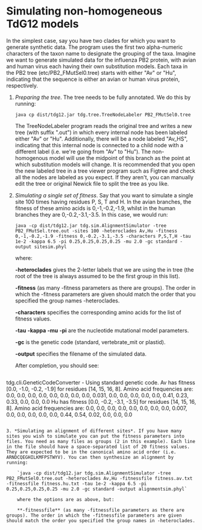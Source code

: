 # Simulating non-homogeneous TdG12 models

In the simplest case, say you have two clades for which you want to generate synthetic data. The program uses the first two alpha-numeric characters of the taxon name to designate the grouping of the taxa. Imagine we want to generate simulated data for the influenza PB2 protein, with avian and human virus each having their own substitution models. Each taxa in the PB2 tree (etc/PB2_FMutSel0.tree) starts with either "Av" or "Hu", indicating that the sequence is either an avian or human virus protein, respectively.

1. *Preparing the tree*. The tree needs to be fully annotated. We do this by running:

	`java cp dist/tdg12.jar tdg.tree.TreeNodeLabeler PB2_FMutSel0.tree`
	
	The TreeNodeLabeler program reads the original tree and writes a new tree (with suffix ".out") in which every internal node has been labeled either "Av" or "Hu". Additionally, there will be a node labeled "Av_HS", indicating that this internal node is connected to a child node with a different label (i.e. we're going from "Av" to "Hu"). The non-homogenous model will use the midpoint of this branch as the point at which substitution models will change. It is recommended that you open the new labeled tree in a tree viewer program such as Figtree and check all the nodes are labeled as you expect. If they aren't, you can manually edit the tree or original Newick file to split the tree as you like.
	
2. *Simulating a single set of fitness*. Say that you want to simulate a single site 100 times having residues P, S, T and H. In the avian branches, the fitness of these amino acids is 0,-1,-0.2,-1.9, whilst in the human branches they are 0,-0.2,-3.1,-3.5. In this case, we would run:

	`java -cp dist/tdg12.jar tdg.sim.AlignmentSimulator -tree PB2_FMutSel.tree.out -sites 100 -heteroclades Av,Hu -fitness 0,-1,-0.2,-1.9 -fitness 0,-0.2,-3.1,-3.5 -characters P,S,T,H -tau 1e-2 -kappa 6.5 -pi 0.25,0.25,0.25,0.25 -mu 2.0 -gc standard -output sitesim.phyl`
	
	where:
	
	**-heteroclades** gives the 2-letter labels that we are using the in tree (the root of the tree is always assumed to be the first group in this list).
	
	**-fitness** (as many -fitness parameters as there are groups). The order in which the -fitness parameters are given should match the order that you specified the group names -heteroclades.
	
	**-characters** specifies the corresponding amino acids for the list of fitness values.
	
	**-tau** **-kappa** **-mu** **-pi** are the nucleotide mutational model parameters.
	
	**-gc** is the genetic code (standard, vertebrate_mit or plastid).
	
	**-output** specifies the filename of the simulated data.
	
	After completion, you should see:
	
    ```
tdg.cli.GeneticCodeConverter - Using standard genetic code.
Av has fitness [0.0, -1.0, -0.2, -1.9] for residues [14, 15, 16, 8].
Amino acid frequencies are:
0.0, 0.0, 0.0, 0.0, 0.0, 0.0, 0.0, 0.0, 0.031, 0.0, 0.0, 0.0, 0.0, 0.0, 0.41, 0.23, 0.33, 0.0, 0.0, 0.0
Hu has fitness [0.0, -0.2, -3.1, -3.5] for residues [14, 15, 16, 8].
Amino acid frequencies are:
0.0, 0.0, 0.0, 0.0, 0.0, 0.0, 0.0, 0.0, 0.007, 0.0, 0.0, 0.0, 0.0, 0.0, 0.44, 0.54, 0.02, 0.0, 0.0, 0.0
```

3. *Simulating an alignment of different sites*. If you have many sites you wish to simulate you can put the fitness parameters into files. You need as many files as groups (2 in this example). Each line in the file should have a space-separated list of 20 fitness values. They are expected to be in the canonical amino acid order (i.e. ARNDCQEGHILKMFPSTWYV). You can then synthesize an alignment by running:

	`java -cp dist/tdg12.jar tdg.sim.AlignmentSimulator -tree PB2_FMutSel0.tree.out -heteroclades Av,Hu -fitnessfile fitness.av.txt -fitnessfile fitness.hu.txt -tau 1e-2 -kappa 6.5 -pi 0.25,0.25,0.25,0.25 -mu 2.0 -gc standard -output alignmentsim.phyl`
	
	where the options are as above, but:

	**-fitnessfile** (as many -fitnessfile parameters as there are groups). The order in which the -fitnessfile parameters are given should match the order you specified the group names in -heteroclades.



